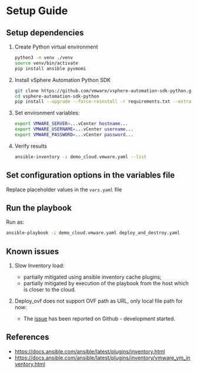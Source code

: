 # Setup Guide

## Setup dependencies

1. Create Python virtual environment
    ```bash
    python3 -m venv ./venv
    source venv/bin/activate
    pip install ansible pyvmomi
    ```

1. Install vSphere Automation Python SDK
    ```bash
    git clone https://github.com/vmware/vsphere-automation-sdk-python.git
    cd vsphere-automation-sdk-python
    pip install --upgrade --force-reinstall -r requirements.txt --extra-index-url file://`pwd`/lib
    ```

1. Set environment variables:
    ```bash
    export VMWARE_SERVER=...vCenter hostname...
    export VMWARE_USERNAME=...vCenter username...
    export VMWARE_PASSWORD=...vCenter password...
    ```

1. Verify results
    ```bash
    ansible-inventory -i demo_cloud.vmware.yaml --list
    ```

## Set configuration options in the variables file
Replace placeholder values in the `vars.yaml` file 

## Run the playbook
Run as: 
```bash
ansible-playbook -i demo_cloud.vmware.yaml deploy_and_destroy.yaml 
```

## Known issues
1. Slow Inventory load:
    - partially mitigated using ansible inventory cache plugins;
    - partially mitigated by execution of the playbook from the host which is closer to the cloud.

1. Deploy_ovf does not support OVF path as URL, only local file path for now:
    - The [issue](https://github.com/ansible/ansible/issues/42666) has been reported on Github - development started.
    
## References
- https://docs.ansible.com/ansible/latest/plugins/inventory.html
- https://docs.ansible.com/ansible/latest/plugins/inventory/vmware_vm_inventory.html

